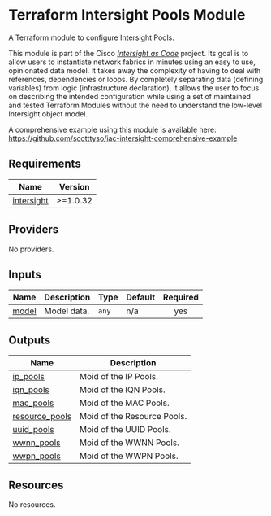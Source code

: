 <!-- BEGIN_TF_DOCS -->
# Terraform Intersight Pools Module

A Terraform module to configure Intersight Pools.

This module is part of the Cisco [*Intersight as Code*](https://cisco.com/go/intersightascode) project. Its goal is to allow users to instantiate network fabrics in minutes using an easy to use, opinionated data model. It takes away the complexity of having to deal with references, dependencies or loops. By completely separating data (defining variables) from logic (infrastructure declaration), it allows the user to focus on describing the intended configuration while using a set of maintained and tested Terraform Modules without the need to understand the low-level Intersight object model.

A comprehensive example using this module is available here: https://github.com/scotttyso/iac-intersight-comprehensive-example

## Requirements

| Name | Version |
|------|---------|
| <a name="requirement_intersight"></a> [intersight](#requirement\_intersight) | >=1.0.32 |
## Providers

No providers.
## Inputs

| Name | Description | Type | Default | Required |
|------|-------------|------|---------|:--------:|
| <a name="input_model"></a> [model](#input\_model) | Model data. | `any` | n/a | yes |
## Outputs

| Name | Description |
|------|-------------|
| <a name="output_ip_pools"></a> [ip\_pools](#output\_ip\_pools) | Moid of the IP Pools. |
| <a name="output_iqn_pools"></a> [iqn\_pools](#output\_iqn\_pools) | Moid of the IQN Pools. |
| <a name="output_mac_pools"></a> [mac\_pools](#output\_mac\_pools) | Moid of the MAC Pools. |
| <a name="output_resource_pools"></a> [resource\_pools](#output\_resource\_pools) | Moid of the Resource Pools. |
| <a name="output_uuid_pools"></a> [uuid\_pools](#output\_uuid\_pools) | Moid of the UUID Pools. |
| <a name="output_wwnn_pools"></a> [wwnn\_pools](#output\_wwnn\_pools) | Moid of the WWNN Pools. |
| <a name="output_wwpn_pools"></a> [wwpn\_pools](#output\_wwpn\_pools) | Moid of the WWPN Pools. |
## Resources

No resources.
<!-- END_TF_DOCS -->